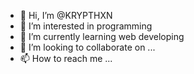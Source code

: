 - 👋 Hi, I’m @KRYPTHXN
- 👀 I’m interested in programming
- 🌱 I’m currently learning web developing
- 💞️ I’m looking to collaborate on ...
- 📫 How to reach me ...

<!---
KRYPTHXN/KRYPTHXN is a ✨ special ✨ repository because its `README.md` (this file) appears on your GitHub profile.
You can click the Preview link to take a look at your changes.
--->
